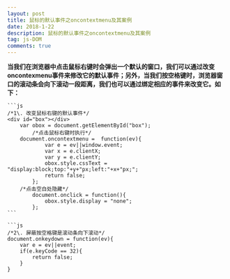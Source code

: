 ```yaml
---
layout: post
title: 鼠标的默认事件之oncontextmenu及其案例
date: 2018-1-22
description: 鼠标的默认事件之oncontextmenu及其案例
tag: js-DOM
comments: true
---
```


**当我们在浏览器中点击鼠标右键时会弹出一个默认的窗口，我们可以通过改变oncontexmenu事件来修改它的默认事件；另外，当我们按空格键时，浏览器窗口的滚动条会向下滚动一段距离，我们也可以通过绑定相应的事件来改变它。如下：**

    ```js
    /*1\. 改变鼠标右键的默认事件*/
    <div id="box"></div>
        var obox = document.getElementById("box");
            /*点击鼠标右键时执行*/
        document.oncontextmenu =  function(ev){
                var e = ev||window.event;
                var x = e.clientX;
                var y = e.clientY;
                obox.style.cssText = "display:block;top:"+y+"px;left:"+x+"px;";
                return false;
            };
        /*点击空白处隐藏*/
            document.onclick = function(){
                obox.style.display = "none";
            };
    ```

    ```js
    /*2\. 屏蔽按空格键是滚动条向下滚动*/    
    document.onkeydown = function(ev){
        var e = ev||event;
        if(e.keyCode == 32){
            return false;
        }
    }
  ```
